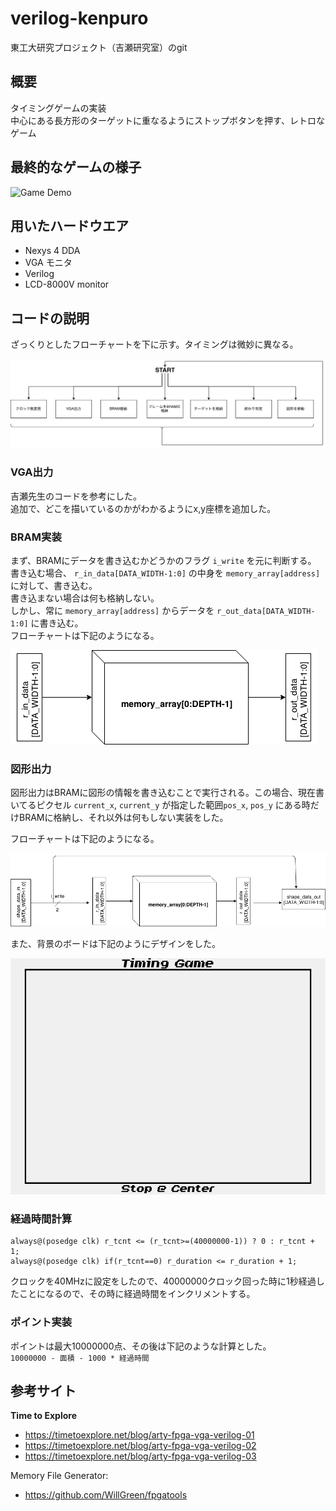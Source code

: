# verilog-kenpuro

東工大研究プロジェクト（吉瀬研究室）のgit

## 概要
タイミングゲームの実装  
中心にある長方形のターゲットに重なるようにストップボタンを押す、レトロなゲーム

## 最終的なゲームの様子
![Game Demo](./assets/demo.jpg)

## 用いたハードウエア
- Nexys 4 DDA
- VGA モニタ
- Verilog
- LCD-8000V monitor

## コードの説明

ざっくりとしたフローチャートを下に示す。タイミングは微妙に異なる。

![Flow chart](./assets/diagram.png)

### VGA出力
吉瀬先生のコードを参考にした。  
追加で、どこを描いているのかがわかるようにx,y座標を追加した。

### BRAM実装

まず、BRAMにデータを書き込むかどうかのフラグ `i_write` を元に判断する。  
書き込む場合、 `r_in_data[DATA_WIDTH-1:0]` の中身を `memory_array[address]` に対して、書き込む。  
書き込まない場合は何も格納しない。  
しかし、常に `memory_array[address]` からデータを `r_out_data[DATA_WIDTH-1:0]` に書き込む。  
フローチャートは下記のようになる。

![VRAM](./assets/vram.png)

### 図形出力

図形出力はBRAMに図形の情報を書き込むことで実行される。この場合、現在書いてるピクセル `current_x`, `current_y` が指定した範囲`pos_x`, `pos_y` にある時だけBRAMに格納し、それ以外は何もしない実装をした。  

フローチャートは下記のようになる。  

![VRAM](./assets/draw_rectangle.png)

また、背景のボードは下記のようにデザインをした。

![Game Background](./assets/board_preview.png)

### 経過時間計算

```
always@(posedge clk) r_tcnt <= (r_tcnt>=(40000000-1)) ? 0 : r_tcnt + 1;
always@(posedge clk) if(r_tcnt==0) r_duration <= r_duration + 1;
```
クロックを40MHzに設定をしたので、40000000クロック回った時に1秒経過したことになるので、その時に経過時間をインクリメントする。

### ポイント実装

ポイントは最大10000000点、その後は下記のような計算とした。  
`10000000 - 面積 - 1000 * 経過時間`

## 参考サイト

**Time to Explore**
- https://timetoexplore.net/blog/arty-fpga-vga-verilog-01
- https://timetoexplore.net/blog/arty-fpga-vga-verilog-02
- https://timetoexplore.net/blog/arty-fpga-vga-verilog-03

Memory File Generator:
- https://github.com/WillGreen/fpgatools
